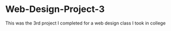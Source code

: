 # Web-Design-Project-3
This was the 3rd project I completed for a web design class I took in college
